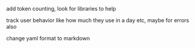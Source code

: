 add token counting, look for libraries to help

track user behavior like how much they use in a day etc,
maybe for errors also

change yaml format to markdown
